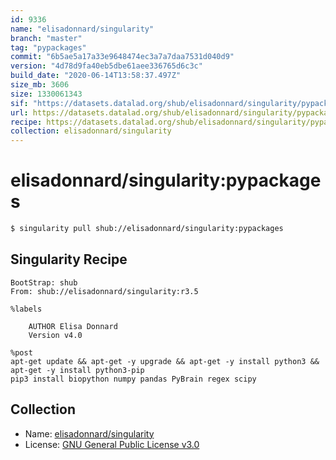 ```yaml
---
id: 9336
name: "elisadonnard/singularity"
branch: "master"
tag: "pypackages"
commit: "6b5ae5a17a33e9648474ec3a7a7daa7531d040d9"
version: "4d78d9fa40eb5dbe61aee336765d6c3c"
build_date: "2020-06-14T13:58:37.497Z"
size_mb: 3606
size: 1330061343
sif: "https://datasets.datalad.org/shub/elisadonnard/singularity/pypackages/2020-06-14-6b5ae5a1-4d78d9fa/4d78d9fa40eb5dbe61aee336765d6c3c.simg"
url: https://datasets.datalad.org/shub/elisadonnard/singularity/pypackages/2020-06-14-6b5ae5a1-4d78d9fa/
recipe: https://datasets.datalad.org/shub/elisadonnard/singularity/pypackages/2020-06-14-6b5ae5a1-4d78d9fa/Singularity
collection: elisadonnard/singularity
---
```


# elisadonnard/singularity:pypackages

```bash
$ singularity pull shub://elisadonnard/singularity:pypackages
```

## Singularity Recipe

```singularity
BootStrap: shub
From: shub://elisadonnard/singularity:r3.5

%labels

    AUTHOR Elisa Donnard
    Version v4.0

%post
apt-get update && apt-get -y upgrade && apt-get -y install python3 && apt-get -y install python3-pip
pip3 install biopython numpy pandas PyBrain regex scipy
```

## Collection

 - Name: [elisadonnard/singularity](https://github.com/elisadonnard/singularity)
 - License: [GNU General Public License v3.0](https://api.github.com/licenses/gpl-3.0)

